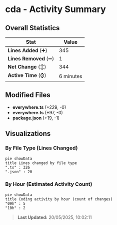# cda - Activity Summary 

## Overall Statistics

| Stat                   | Value                                                             |
| ---------------------- | ----------------------------------------------------------------- |
| **Lines Added** (➕)   | 345                                          |
| **Lines Removed** (➖) | 1                                        |
| **Net Change** (↕)    | 344                |
| **Active Time** (⌚)   | 6 minutes |


## Modified Files
- **everywhere.ts** (+229, -0)
- **everywhere.ts** (+97, -0)
- **package.json** (+19, -1)

## Visualizations

### By File Type (Lines Changed)

```mermaid
pie showData
title Lines changed by file type
".ts" : 326
".json" : 20
```

### By Hour (Estimated Activity Count)

```mermaid
pie showData
title Coding activity by hour (count of changes)
"09h" : 5
"10h" : 2
```


> **Last Updated:** 20/05/2025, 10:02:11